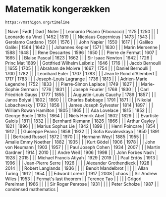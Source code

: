 # Matematik kongerækken
    https://mathigon.org/timeline
| Navn                        | Født |  Død | Noter                 |
| Leonardo Pisano (Fibonacci) | 1175 | 1250 |                       |
| Leonardo da Vinci           | 1452 | 1519 |                       |
| Nicolaus Copernicus         | 1473 | 1543 |                       |
| Gerolamo Cardano            | 1501 | 1576 |                       |
| John Napier                 | 1550 | 1617 |                       |
| Galileo Galilei             | 1564 | 1642 |                       |
| Johannes Kepler             | 1571 | 1630 |                       |
| Marin Mersenne              | 1588 | 1648 |                       |
| Rene Descartes              | 1596 | 1650 |                       |
| Pierre de Fermat            | 1607 | 1665 |                       |
| Blaise Pascal               | 1623 | 1662 |                       |
| Sir Isaac Newton            | 1642 | 1726 | Princ Mat 1689        |
| Gottfried Wilhelm Leibniz   | 1646 | 1716 |                       |
| Jacob Bernoulli             | 1655 | 1705 |                       |
| Abraham de Moivre           | 1667 | 1754 |                       |
| Daniel Bernoulli            | 1700 | 1782 |                       |
| Leonhard Euler              | 1707 | 1783 |                       |
| Jean le Rond d'Alembert     | 1717 | 1783 |                       |
| Joseph-Louis Lagrange       | 1736 | 1813 |                       |
| Adrien-Marie Legendre       | 1752 | 1833 |                       |
| Pierre-Simon Laplace        | 1749 | 1827 |                       |
| Marie-Sophie Germain        | 1776 | 1831 |                       |
| Joseph Fourier              | 1768 | 1830 |                       |
| Carl Friedrich Gauss        | 1777 | 1855 |                       |
| Augustin-Louis Cauchy       | 1789 | 1857 |                       |
| Janos Bolyai                | 1802 | 1860 |                       |
| Charles Babbage             | 1791 | 1871 |                       |
| Nikolai Lobachevsky         | 1792 | 1856 |                       |
| James Joseph Sylvester      | 1814 | 1897 |                       |
| William Rowan Hamilton      | 1805 | 1865 |                       |
| Ada Lovelace                | 1815 | 1852 |                       |
| George Boole                | 1815 | 1864 |                       |
| Niels Henrik Abel           | 1802 | 1829 |                       |
| Evartiste Galois            | 1811 | 1832 |                       |
| Bernhard Riemann            | 1826 | 1866 |                       |
| Arthur Cayley               | 1821 | 1896 |                       |
| Marius Sophus Lie           | 1842 | 1899 |                       |
| Henri Poincare              | 1854 | 1912 |                       |
| Guiseppe Peano              | 1858 | 1932 |                       |
| Sofia Kovalevskaya          | 1850 | 1891 |                       |
| Bertrand Russel             | 1872 | 1970 |                       |
| Hermann Weyl                | 1885 | 1955 |                       |
| Amalie Emmy Noether         | 1882 | 1935 |                       |
| Kurt Gödel                  | 1906 | 1978 |                       |
| John von Neumann            | 1903 | 1957 |                       |
| Paul Joseph Cohen           | 1934 | 2007 |                       |
| Martin Gardner              | 1914 | 2010 |                       |
| Andre Weil                  | 1906 | 1998 |                       |
| John Forbes Nash            | 1928 | 2015 |                       |
| Michael Francis Atiyah      | 1929 | 2019 |                       |
| Paul Erdös                  | 1913 | 1996 |                       |
| Jean-Pierre Serre           | 1926 |      |                       |
| Alexander Grothendieck      | 1928 | 2014 |                       |
| Robert Langlands            | 1936 |      |                       |
| Benoit Mandelbrot           |      |      |                       |
| Allan Turing                | 1912 | 1954 |                       |
| Edward Lorenz               | 1917 | 2008 | chaos                 |
| Sir Andrew Wiles            | 1953 |      | Fermat's last theorem |
| Terence Tao                 |      |      |                       |
| Grigori Perelman            | 1966 |      |                       |
| Sir Roger Penrose           | 1931 |      |                       |
| Peter Scholze               | 1987 |      | condensed mathematics |
